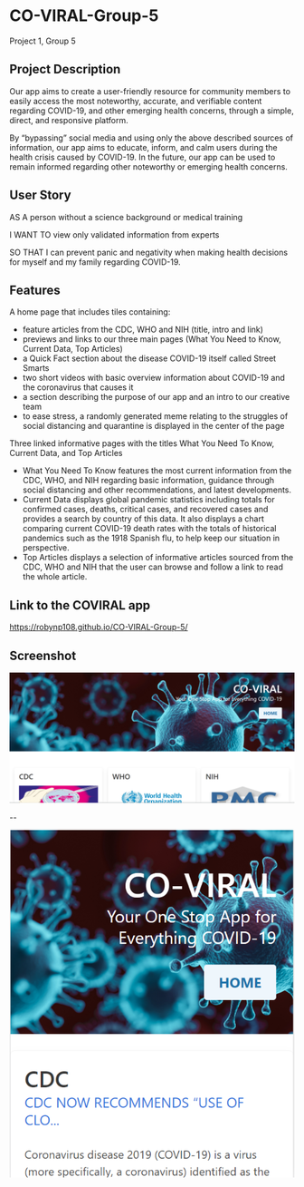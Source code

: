 # CO-VIRAL-Group-5
Project 1, Group 5

## Project Description
Our app aims to create a user-friendly resource for community members to easily access the most noteworthy, accurate, and verifiable content regarding COVID-19, and other emerging health concerns, through a simple, direct, and responsive platform. 

By “bypassing” social media and using only the above described sources of information, our app aims to educate, inform, and calm users during the health crisis caused by COVID-19. In the future, our app can be used to remain informed regarding other noteworthy or emerging health concerns.

## User Story
AS A person without a science background or medical training

I WANT TO view only validated information from experts

SO THAT I can prevent panic and negativity when making health decisions for myself and my family regarding COVID-19.

## Features
A home page that includes tiles containing:
- feature articles from the CDC, WHO and NIH (title, intro and link)
- previews and links to our three main pages (What You Need to Know, Current Data, Top Articles)
- a Quick Fact section about the disease COVID-19 itself called Street Smarts
- two short videos with basic overview information about COVID-19 and the coronavirus that causes it
- a section describing the purpose of our app and an intro to our creative team
- to ease stress, a randomly generated meme relating to the struggles of social distancing and quarantine is displayed in the center of the page

Three linked informative pages with the titles What You Need To Know, Current Data, and Top Articles
- What You Need To Know features the most current information from the CDC, WHO, and NIH regarding basic information, guidance through social distancing and other recommendations, and latest developments.
- Current Data displays global pandemic statistics including totals for confirmed cases, deaths, critical cases, and recovered cases and provides a search by country of this data. It also displays a chart comparing current COVID-19 death rates with the totals of historical pandemics such as the 1918 Spanish flu, to help keep our situation in perspective.
- Top Articles displays a selection of informative articles sourced from the CDC, WHO and NIH that the user can browse and follow a link to read the whole article.

## Link to the COVIRAL app

https://robynp108.github.io/CO-VIRAL-Group-5/

## Screenshot

![COVIRAL Home image](Assets/HomePageScreenshot.PNG)

--

![COVIRAL Mobile image](Assets/HomeMobile.PNG)
